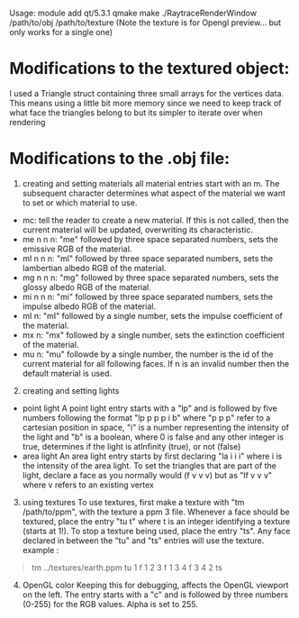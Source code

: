 Usage:
module add qt/5.3.1
qmake
make
./RaytraceRenderWindow /path/to/obj /path/to/texture
(Note the texture is for Opengl preview... but only works for a single one)





# Modifications to the textured object: 

I used a Triangle struct containing three small arrays for the vertices data. 
This means using a little bit more memory since we need to keep track of what 
face the triangles belong to but its simpler to iterate over when rendering


# Modifications to the .obj file:

1) creating and setting materials
all material entries start with an m. The subsequent character determines what
aspect of the material we want to set or which material to use.
- mc: tell the reader to create a new material. If this is not called, then 
the current material will be updated, overwriting its characteristic.
- me n n n: "me" followed by three space separated numbers, sets the emissive RGB
of the material.
- ml n n n: "ml" followed by three space separated numbers, sets the lambertian albedo RGB
of the material.
- mg n n n: "mg" followed by three space separated numbers, sets the glossy albedo RGB
of the material.
- mi n n n: "mi" followed by three space separated numbers, sets the impulse albedo RGB
of the material.
- mI n: "mI" followed by a single number, sets the impulse coefficient of the material.
- mx n: "mx" followed by a single number, sets the extinction coefficient of the material.
- mu n: "mu" followde by a single number, the number is the id of the current material for 
all following faces. If n is an invalid number then the default material is used.

2) creating and setting lights
- point light
A point light entry starts with a "lp" and is followed by five numbers following 
the format "lp p p p i b" where "p p p" refer to a cartesian position in space, 
"i" is a number representing the intensity of the light and "b" is a boolean, where 
0 is false and any other integer is true, determines if the light is atInfinity (true), 
or not (false)
- area light
An area light entry starts by first declaring "la i i i" where i is the intensity of the area light.
To set the triangles that are part of the light, declare a face as you normally would (f v v v)
but as "lf v v v" where v refers to an existing vertex

3) using textures
To use textures, first make a texture with "tm /path/to/ppm", with the texture a ppm 3 file.
Whenever a face should be textured, place the entry "tu t" where t is an integer identifying
a texture (starts at 1!). To stop a texture being used, place the entry "ts". Any face declared
in between the "tu" and "ts" entries will use the texture.
example :
> tm ../textures/earth.ppm
> tu 1
> f 1 2 3
> f 1 3 4
> f 3 4 2
> ts 

4) OpenGL color 
Keeping this for debugging, affects the OpenGL viewport on the left. The entry starts
with a "c" and is followed by three numbers (0-255) for the RGB values. Alpha is set to 255.


